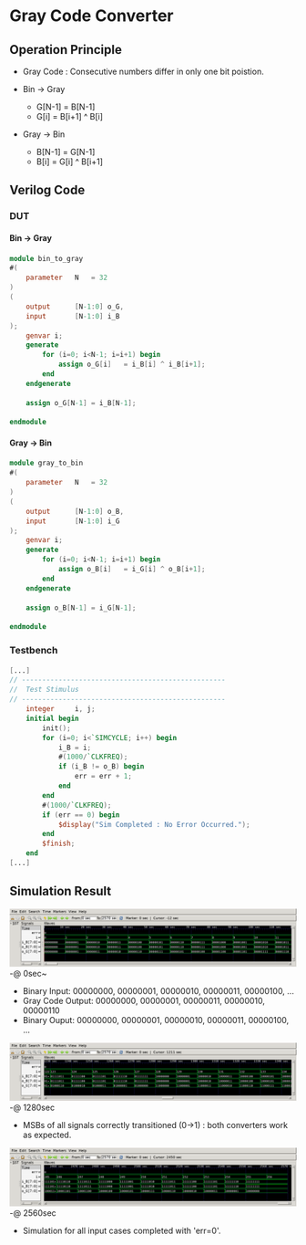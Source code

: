 # Gray Code Converter
## Operation Principle
- Gray Code : Consecutive numbers differ in only one bit poistion.

- Bin -> Gray
	- G[N-1]	= B[N-1]
	- G[i]		= B[i+1] ^ B[i]

- Gray -> Bin
	- B[N-1]	= G[N-1]
	- B[i]		= G[i] ^ B[i+1]

## Verilog Code
### DUT
#### Bin -> Gray
```Verilog
module bin_to_gray
#(	
	parameter	N	= 32
)
(	
	output 		[N-1:0]	o_G,
	input		[N-1:0]	i_B
);
	genvar i;
	generate 
		for (i=0; i<N-1; i=i+1) begin
			assign o_G[i]	= i_B[i] ^ i_B[i+1];
		end
	endgenerate

	assign o_G[N-1]	= i_B[N-1];

endmodule
```
#### Gray -> Bin

```Verilog
module gray_to_bin
#(	
	parameter	N	= 32
)
(	
	output		[N-1:0]	o_B,
	input 		[N-1:0]	i_G
);
	genvar i;
	generate 
		for (i=0; i<N-1; i=i+1) begin
			assign o_B[i]	= i_G[i] ^ o_B[i+1];
		end
	endgenerate
	
	assign o_B[N-1]	= i_G[N-1];

endmodule
```

### Testbench
```Verilog
[...]
// --------------------------------------------------
//	Test Stimulus
// --------------------------------------------------
	integer		i, j;
	initial begin
		init();
		for (i=0; i<`SIMCYCLE; i++) begin
			i_B = i;	
			#(1000/`CLKFREQ);
			if (i_B != o_B) begin
				err = err + 1;
			end
		end
		#(1000/`CLKFREQ);
		if (err == 0) begin
			$display("Sim Completed : No Error Occurred.");
		end
		$finish;
	end
[...]
```

## Simulation Result
![waveform](./waveform/waveform0.png)
-@ 0sec~
- Binary Input: 00000000, 00000001, 00000010, 00000011, 00000100, ...
- Gray Code Output: 00000000, 00000001, 00000011, 00000010, 00000110
- Binary Ouput: 00000000, 00000001, 00000010, 00000011, 00000100, ...


![waveform](./waveform/waveform1.png)
-@ 1280sec
- MSBs of all signals correctly transitioned (0->1) : both converters work as expected.


![waveform](./waveform/waveform2.png)
-@ 2560sec
- Simulation for all input cases completed with 'err=0'.
